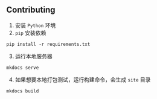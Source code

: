 ## Contributing

1. 安装 `Python` 环境
2. `pip` 安装依赖

```
pip install -r requirements.txt
```

3. 运行本地服务器

```
mkdocs serve
```

4. 如果想要本地打包测试，运行构建命令，会生成 `site` 目录

```
mkdocs build
```
